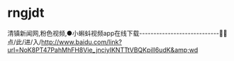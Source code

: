 # rngjdt
清镇新闻网,粉色视频,●小蝌蚪视频app在线下载----------------------------🤯🤯点/此/进/入/http://www.baidu.com/link?url=NoK8PT47PahMhFH8Vie_jnciyIKNTTtVBQKpill6udK&amp;wd
